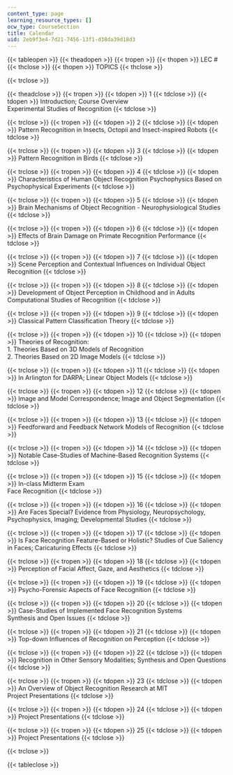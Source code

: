 ```yaml
---
content_type: page
learning_resource_types: []
ocw_type: CourseSection
title: Calendar
uid: 2eb9f3e4-7d21-7456-13f1-d38da39d18d3
---
```


{{< tableopen >}}
{{< theadopen >}}
{{< tropen >}}
{{< thopen >}}
LEC #
{{< thclose >}}
{{< thopen >}}
TOPICS
{{< thclose >}}

{{< trclose >}}

{{< theadclose >}}
{{< tropen >}}
{{< tdopen >}}
1
{{< tdclose >}}
{{< tdopen >}}
Introduction; Course Overview  
Experimental Studies of Recognition
{{< tdclose >}}

{{< trclose >}}
{{< tropen >}}
{{< tdopen >}}
2
{{< tdclose >}}
{{< tdopen >}}
Pattern Recognition in Insects, Octopii and Insect-inspired Robots
{{< tdclose >}}

{{< trclose >}}
{{< tropen >}}
{{< tdopen >}}
3
{{< tdclose >}}
{{< tdopen >}}
Pattern Recognition in Birds
{{< tdclose >}}

{{< trclose >}}
{{< tropen >}}
{{< tdopen >}}
4
{{< tdclose >}}
{{< tdopen >}}
Characteristics of Human Object Recognition Psychophysics Based on Psychophysical Experiments
{{< tdclose >}}

{{< trclose >}}
{{< tropen >}}
{{< tdopen >}}
5
{{< tdclose >}}
{{< tdopen >}}
Brain Mechanisms of Object Recognition - Neurophysiological Studies
{{< tdclose >}}

{{< trclose >}}
{{< tropen >}}
{{< tdopen >}}
6
{{< tdclose >}}
{{< tdopen >}}
Effects of Brain Damage on Primate Recognition Performance
{{< tdclose >}}

{{< trclose >}}
{{< tropen >}}
{{< tdopen >}}
7
{{< tdclose >}}
{{< tdopen >}}
Scene Perception and Contextual Influences on Individual Object Recognition
{{< tdclose >}}

{{< trclose >}}
{{< tropen >}}
{{< tdopen >}}
8
{{< tdclose >}}
{{< tdopen >}}
Development of Object Perception in Childhood and in Adults  
Computational Studies of Recognition
{{< tdclose >}}

{{< trclose >}}
{{< tropen >}}
{{< tdopen >}}
9
{{< tdclose >}}
{{< tdopen >}}
Classical Pattern Classification Theory
{{< tdclose >}}

{{< trclose >}}
{{< tropen >}}
{{< tdopen >}}
10
{{< tdclose >}}
{{< tdopen >}}
Theories of Recognition:  
1\. Theories Based on 3D Models of Recognition  
2\. Theories Based on 2D Image Models
{{< tdclose >}}

{{< trclose >}}
{{< tropen >}}
{{< tdopen >}}
11
{{< tdclose >}}
{{< tdopen >}}
In Arlington for DARPA; Linear Object Models
{{< tdclose >}}

{{< trclose >}}
{{< tropen >}}
{{< tdopen >}}
12
{{< tdclose >}}
{{< tdopen >}}
Image and Model Correspondence; Image and Object Segmentation
{{< tdclose >}}

{{< trclose >}}
{{< tropen >}}
{{< tdopen >}}
13
{{< tdclose >}}
{{< tdopen >}}
Feedforward and Feedback Network Models of Recognition
{{< tdclose >}}

{{< trclose >}}
{{< tropen >}}
{{< tdopen >}}
14
{{< tdclose >}}
{{< tdopen >}}
Notable Case-Studies of Machine-Based Recognition Systems
{{< tdclose >}}

{{< trclose >}}
{{< tropen >}}
{{< tdopen >}}
15
{{< tdclose >}}
{{< tdopen >}}
In-class Midterm Exam  
Face Recognition
{{< tdclose >}}

{{< trclose >}}
{{< tropen >}}
{{< tdopen >}}
16
{{< tdclose >}}
{{< tdopen >}}
Are Faces Special? Evidence from Physiology, Neuropsychology, Psychophysics, Imaging; Developmental Studies
{{< tdclose >}}

{{< trclose >}}
{{< tropen >}}
{{< tdopen >}}
17
{{< tdclose >}}
{{< tdopen >}}
Is Face Recognition Feature-Based or Holistic? Studies of Cue Saliency in Faces; Caricaturing Effects
{{< tdclose >}}

{{< trclose >}}
{{< tropen >}}
{{< tdopen >}}
18
{{< tdclose >}}
{{< tdopen >}}
Perception of Facial Affect, Gaze, and Aesthetics
{{< tdclose >}}

{{< trclose >}}
{{< tropen >}}
{{< tdopen >}}
19
{{< tdclose >}}
{{< tdopen >}}
Psycho-Forensic Aspects of Face Recognition
{{< tdclose >}}

{{< trclose >}}
{{< tropen >}}
{{< tdopen >}}
20
{{< tdclose >}}
{{< tdopen >}}
Case-Studies of Implemented Face Recognition Systems  
Synthesis and Open Issues
{{< tdclose >}}

{{< trclose >}}
{{< tropen >}}
{{< tdopen >}}
21
{{< tdclose >}}
{{< tdopen >}}
Top-down Influences of Recognition on Perception
{{< tdclose >}}

{{< trclose >}}
{{< tropen >}}
{{< tdopen >}}
22
{{< tdclose >}}
{{< tdopen >}}
Recognition in Other Sensory Modalities; Synthesis and Open Questions
{{< tdclose >}}

{{< trclose >}}
{{< tropen >}}
{{< tdopen >}}
23
{{< tdclose >}}
{{< tdopen >}}
An Overview of Object Recognition Research at MIT  
Project Presentations
{{< tdclose >}}

{{< trclose >}}
{{< tropen >}}
{{< tdopen >}}
24
{{< tdclose >}}
{{< tdopen >}}
Project Presentations
{{< tdclose >}}

{{< trclose >}}
{{< tropen >}}
{{< tdopen >}}
25
{{< tdclose >}}
{{< tdopen >}}
Project Presentations
{{< tdclose >}}

{{< trclose >}}

{{< tableclose >}}